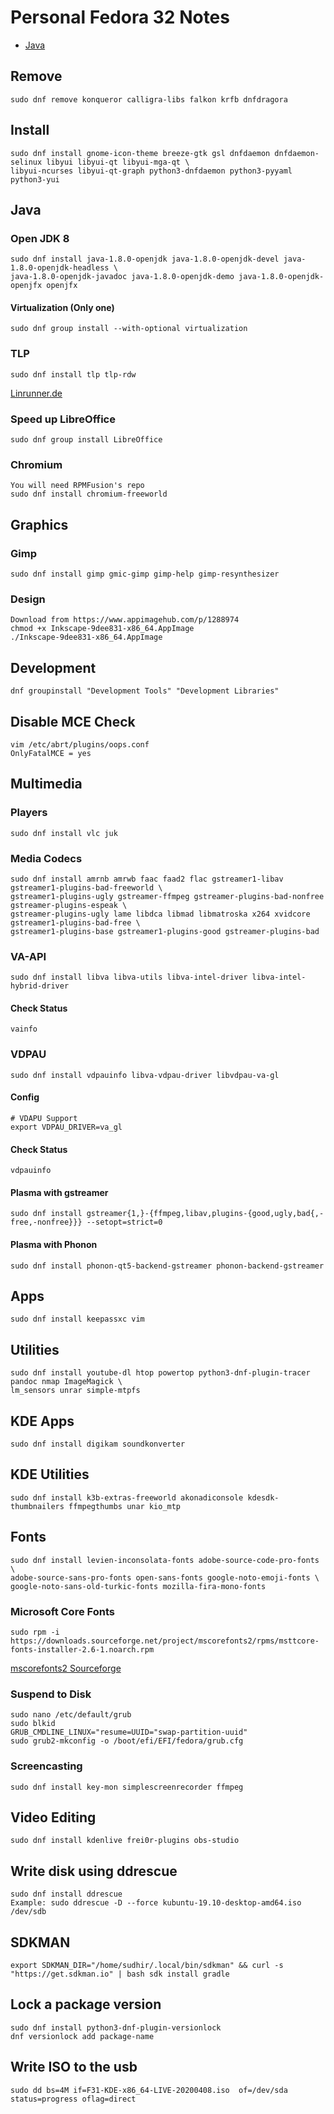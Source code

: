 # Personal Fedora 32 Notes

* [Java](#java)

## Remove

	sudo dnf remove konqueror calligra-libs falkon krfb dnfdragora
    
## Install

	sudo dnf install gnome-icon-theme breeze-gtk gsl dnfdaemon dnfdaemon-selinux libyui libyui-qt libyui-mga-qt \
	libyui-ncurses libyui-qt-graph python3-dnfdaemon python3-pyyaml python3-yui

## Java


### Open JDK 8

	sudo dnf install java-1.8.0-openjdk java-1.8.0-openjdk-devel java-1.8.0-openjdk-headless \
	java-1.8.0-openjdk-javadoc java-1.8.0-openjdk-demo java-1.8.0-openjdk-openjfx openjfx
	
	

#### Virtualization (Only one)

	sudo dnf group install --with-optional virtualization


### TLP

	sudo dnf install tlp tlp-rdw

[Linrunner.de](http://linrunner.de/en/tlp/docs/tlp-linux-advanced-power-management.html#installation)

### Speed up LibreOffice

	sudo dnf group install LibreOffice


### Chromium

	You will need RPMFusion's repo
	sudo dnf install chromium-freeworld

## Graphics

### Gimp

	sudo dnf install gimp gmic-gimp gimp-help gimp-resynthesizer

### Design

	Download from https://www.appimagehub.com/p/1288974
	chmod +x Inkscape-9dee831-x86_64.AppImage
	./Inkscape-9dee831-x86_64.AppImage

## Development

	dnf groupinstall "Development Tools" "Development Libraries"

## Disable MCE Check

	vim /etc/abrt/plugins/oops.conf
	OnlyFatalMCE = yes


## Multimedia

### Players

	sudo dnf install vlc juk
    
### Media Codecs

	sudo dnf install amrnb amrwb faac faad2 flac gstreamer1-libav gstreamer1-plugins-bad-freeworld \
	gstreamer1-plugins-ugly gstreamer-ffmpeg gstreamer-plugins-bad-nonfree gstreamer-plugins-espeak \
	gstreamer-plugins-ugly lame libdca libmad libmatroska x264 xvidcore gstreamer1-plugins-bad-free \
	gstreamer1-plugins-base gstreamer1-plugins-good gstreamer-plugins-bad

### VA-API

	sudo dnf install libva libva-utils libva-intel-driver libva-intel-hybrid-driver

#### Check Status

	vainfo

### VDPAU

	sudo dnf install vdpauinfo libva-vdpau-driver libvdpau-va-gl

#### Config

    # VDAPU Support
    export VDPAU_DRIVER=va_gl

#### Check Status

	vdpauinfo
	
    
#### Plasma with gstreamer

	sudo dnf install gstreamer{1,}-{ffmpeg,libav,plugins-{good,ugly,bad{,-free,-nonfree}}} --setopt=strict=0

#### Plasma with Phonon

	sudo dnf install phonon-qt5-backend-gstreamer phonon-backend-gstreamer


## Apps

    sudo dnf install keepassxc vim

## Utilities

    sudo dnf install youtube-dl htop powertop python3-dnf-plugin-tracer pandoc nmap ImageMagick \
    lm_sensors unrar simple-mtpfs

## KDE Apps

    sudo dnf install digikam soundkonverter
	
## KDE Utilities

    sudo dnf install k3b-extras-freeworld akonadiconsole kdesdk-thumbnailers ffmpegthumbs unar kio_mtp

## Fonts

    sudo dnf install levien-inconsolata-fonts adobe-source-code-pro-fonts \
    adobe-source-sans-pro-fonts open-sans-fonts google-noto-emoji-fonts \
    google-noto-sans-old-turkic-fonts mozilla-fira-mono-fonts

### Microsoft Core Fonts

    sudo rpm -i https://downloads.sourceforge.net/project/mscorefonts2/rpms/msttcore-fonts-installer-2.6-1.noarch.rpm
    
[mscorefonts2 Sourceforge](http://sourceforge.net/projects/mscorefonts2/?source=typ_redirect)


### Suspend to Disk

    sudo nano /etc/default/grub
    sudo blkid
    GRUB_CMDLINE_LINUX="resume=UUID="swap-partition-uuid"
    sudo grub2-mkconfig -o /boot/efi/EFI/fedora/grub.cfg


### Screencasting
    
    sudo dnf install key-mon simplescreenrecorder ffmpeg
    
## Video Editing

    sudo dnf install kdenlive frei0r-plugins obs-studio
	

## Write disk using ddrescue

    sudo dnf install ddrescue
    Example: sudo ddrescue -D --force kubuntu-19.10-desktop-amd64.iso /dev/sdb


## SDKMAN

	export SDKMAN_DIR="/home/sudhir/.local/bin/sdkman" && curl -s "https://get.sdkman.io" | bash sdk install gradle


## Lock a package version

	sudo dnf install python3-dnf-plugin-versionlock
	dnf versionlock add package-name

## Write ISO to the usb

	sudo dd bs=4M if=F31-KDE-x86_64-LIVE-20200408.iso  of=/dev/sda status=progress oflag=direct

